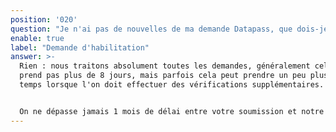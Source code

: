 ```yaml
---
position: '020'
question: "Je n'ai pas de nouvelles de ma demande Datapass, que dois-je faire ?"
enable: true
label: "Demande d'habilitation"
answer: >-
  Rien : nous traitons absolument toutes les demandes, généralement cela ne
  prend pas plus de 8 jours, mais parfois cela peut prendre un peu plus de
  temps lorsque l'on doit effectuer des vérifications supplémentaires.


  On ne dépasse jamais 1 mois de délai entre votre soumission et notre réponse.
---
```

